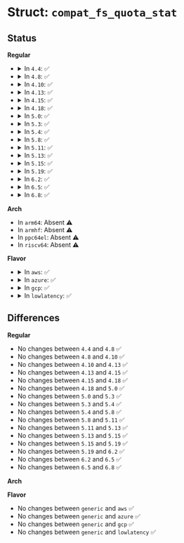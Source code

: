 # Struct: <code>compat_fs_quota_stat</code>

## Status
<b>Regular</b>
<ul>
<li>
<details>
<summary>In <code>4.4</code>: ✅</summary>

```c
struct compat_fs_quota_stat {
    __s8 qs_version;
    __u16 qs_flags;
    __s8 qs_pad;
    struct compat_fs_qfilestat qs_uquota;
    struct compat_fs_qfilestat qs_gquota;
    compat_uint_t qs_incoredqs;
    compat_int_t qs_btimelimit;
    compat_int_t qs_itimelimit;
    compat_int_t qs_rtbtimelimit;
    __u16 qs_bwarnlimit;
    __u16 qs_iwarnlimit;
};
```
</details>
</li>
<li>
<details>
<summary>In <code>4.8</code>: ✅</summary>

```c
struct compat_fs_quota_stat {
    __s8 qs_version;
    __u16 qs_flags;
    __s8 qs_pad;
    struct compat_fs_qfilestat qs_uquota;
    struct compat_fs_qfilestat qs_gquota;
    compat_uint_t qs_incoredqs;
    compat_int_t qs_btimelimit;
    compat_int_t qs_itimelimit;
    compat_int_t qs_rtbtimelimit;
    __u16 qs_bwarnlimit;
    __u16 qs_iwarnlimit;
};
```
</details>
</li>
<li>
<details>
<summary>In <code>4.10</code>: ✅</summary>

```c
struct compat_fs_quota_stat {
    __s8 qs_version;
    __u16 qs_flags;
    __s8 qs_pad;
    struct compat_fs_qfilestat qs_uquota;
    struct compat_fs_qfilestat qs_gquota;
    compat_uint_t qs_incoredqs;
    compat_int_t qs_btimelimit;
    compat_int_t qs_itimelimit;
    compat_int_t qs_rtbtimelimit;
    __u16 qs_bwarnlimit;
    __u16 qs_iwarnlimit;
};
```
</details>
</li>
<li>
<details>
<summary>In <code>4.13</code>: ✅</summary>

```c
struct compat_fs_quota_stat {
    __s8 qs_version;
    __u16 qs_flags;
    __s8 qs_pad;
    struct compat_fs_qfilestat qs_uquota;
    struct compat_fs_qfilestat qs_gquota;
    compat_uint_t qs_incoredqs;
    compat_int_t qs_btimelimit;
    compat_int_t qs_itimelimit;
    compat_int_t qs_rtbtimelimit;
    __u16 qs_bwarnlimit;
    __u16 qs_iwarnlimit;
};
```
</details>
</li>
<li>
<details>
<summary>In <code>4.15</code>: ✅</summary>

```c
struct compat_fs_quota_stat {
    __s8 qs_version;
    __u16 qs_flags;
    __s8 qs_pad;
    struct compat_fs_qfilestat qs_uquota;
    struct compat_fs_qfilestat qs_gquota;
    compat_uint_t qs_incoredqs;
    compat_int_t qs_btimelimit;
    compat_int_t qs_itimelimit;
    compat_int_t qs_rtbtimelimit;
    __u16 qs_bwarnlimit;
    __u16 qs_iwarnlimit;
};
```
</details>
</li>
<li>
<details>
<summary>In <code>4.18</code>: ✅</summary>

```c
struct compat_fs_quota_stat {
    __s8 qs_version;
    __u16 qs_flags;
    __s8 qs_pad;
    struct compat_fs_qfilestat qs_uquota;
    struct compat_fs_qfilestat qs_gquota;
    compat_uint_t qs_incoredqs;
    compat_int_t qs_btimelimit;
    compat_int_t qs_itimelimit;
    compat_int_t qs_rtbtimelimit;
    __u16 qs_bwarnlimit;
    __u16 qs_iwarnlimit;
};
```
</details>
</li>
<li>
<details>
<summary>In <code>5.0</code>: ✅</summary>

```c
struct compat_fs_quota_stat {
    __s8 qs_version;
    __u16 qs_flags;
    __s8 qs_pad;
    struct compat_fs_qfilestat qs_uquota;
    struct compat_fs_qfilestat qs_gquota;
    compat_uint_t qs_incoredqs;
    compat_int_t qs_btimelimit;
    compat_int_t qs_itimelimit;
    compat_int_t qs_rtbtimelimit;
    __u16 qs_bwarnlimit;
    __u16 qs_iwarnlimit;
};
```
</details>
</li>
<li>
<details>
<summary>In <code>5.3</code>: ✅</summary>

```c
struct compat_fs_quota_stat {
    __s8 qs_version;
    __u16 qs_flags;
    __s8 qs_pad;
    struct compat_fs_qfilestat qs_uquota;
    struct compat_fs_qfilestat qs_gquota;
    compat_uint_t qs_incoredqs;
    compat_int_t qs_btimelimit;
    compat_int_t qs_itimelimit;
    compat_int_t qs_rtbtimelimit;
    __u16 qs_bwarnlimit;
    __u16 qs_iwarnlimit;
};
```
</details>
</li>
<li>
<details>
<summary>In <code>5.4</code>: ✅</summary>

```c
struct compat_fs_quota_stat {
    __s8 qs_version;
    __u16 qs_flags;
    __s8 qs_pad;
    struct compat_fs_qfilestat qs_uquota;
    struct compat_fs_qfilestat qs_gquota;
    compat_uint_t qs_incoredqs;
    compat_int_t qs_btimelimit;
    compat_int_t qs_itimelimit;
    compat_int_t qs_rtbtimelimit;
    __u16 qs_bwarnlimit;
    __u16 qs_iwarnlimit;
};
```
</details>
</li>
<li>
<details>
<summary>In <code>5.8</code>: ✅</summary>

```c
struct compat_fs_quota_stat {
    __s8 qs_version;
    __u16 qs_flags;
    __s8 qs_pad;
    struct compat_fs_qfilestat qs_uquota;
    struct compat_fs_qfilestat qs_gquota;
    compat_uint_t qs_incoredqs;
    compat_int_t qs_btimelimit;
    compat_int_t qs_itimelimit;
    compat_int_t qs_rtbtimelimit;
    __u16 qs_bwarnlimit;
    __u16 qs_iwarnlimit;
};
```
</details>
</li>
<li>
<details>
<summary>In <code>5.11</code>: ✅</summary>

```c
struct compat_fs_quota_stat {
    __s8 qs_version;
    __u16 qs_flags;
    __s8 qs_pad;
    struct compat_fs_qfilestat qs_uquota;
    struct compat_fs_qfilestat qs_gquota;
    compat_uint_t qs_incoredqs;
    compat_int_t qs_btimelimit;
    compat_int_t qs_itimelimit;
    compat_int_t qs_rtbtimelimit;
    __u16 qs_bwarnlimit;
    __u16 qs_iwarnlimit;
};
```
</details>
</li>
<li>
<details>
<summary>In <code>5.13</code>: ✅</summary>

```c
struct compat_fs_quota_stat {
    __s8 qs_version;
    __u16 qs_flags;
    __s8 qs_pad;
    struct compat_fs_qfilestat qs_uquota;
    struct compat_fs_qfilestat qs_gquota;
    compat_uint_t qs_incoredqs;
    compat_int_t qs_btimelimit;
    compat_int_t qs_itimelimit;
    compat_int_t qs_rtbtimelimit;
    __u16 qs_bwarnlimit;
    __u16 qs_iwarnlimit;
};
```
</details>
</li>
<li>
<details>
<summary>In <code>5.15</code>: ✅</summary>

```c
struct compat_fs_quota_stat {
    __s8 qs_version;
    __u16 qs_flags;
    __s8 qs_pad;
    struct compat_fs_qfilestat qs_uquota;
    struct compat_fs_qfilestat qs_gquota;
    compat_uint_t qs_incoredqs;
    compat_int_t qs_btimelimit;
    compat_int_t qs_itimelimit;
    compat_int_t qs_rtbtimelimit;
    __u16 qs_bwarnlimit;
    __u16 qs_iwarnlimit;
};
```
</details>
</li>
<li>
<details>
<summary>In <code>5.19</code>: ✅</summary>

```c
struct compat_fs_quota_stat {
    __s8 qs_version;
    __u16 qs_flags;
    __s8 qs_pad;
    struct compat_fs_qfilestat qs_uquota;
    struct compat_fs_qfilestat qs_gquota;
    compat_uint_t qs_incoredqs;
    compat_int_t qs_btimelimit;
    compat_int_t qs_itimelimit;
    compat_int_t qs_rtbtimelimit;
    __u16 qs_bwarnlimit;
    __u16 qs_iwarnlimit;
};
```
</details>
</li>
<li>
<details>
<summary>In <code>6.2</code>: ✅</summary>

```c
struct compat_fs_quota_stat {
    __s8 qs_version;
    __u16 qs_flags;
    __s8 qs_pad;
    struct compat_fs_qfilestat qs_uquota;
    struct compat_fs_qfilestat qs_gquota;
    compat_uint_t qs_incoredqs;
    compat_int_t qs_btimelimit;
    compat_int_t qs_itimelimit;
    compat_int_t qs_rtbtimelimit;
    __u16 qs_bwarnlimit;
    __u16 qs_iwarnlimit;
};
```
</details>
</li>
<li>
<details>
<summary>In <code>6.5</code>: ✅</summary>

```c
struct compat_fs_quota_stat {
    __s8 qs_version;
    __u16 qs_flags;
    __s8 qs_pad;
    struct compat_fs_qfilestat qs_uquota;
    struct compat_fs_qfilestat qs_gquota;
    compat_uint_t qs_incoredqs;
    compat_int_t qs_btimelimit;
    compat_int_t qs_itimelimit;
    compat_int_t qs_rtbtimelimit;
    __u16 qs_bwarnlimit;
    __u16 qs_iwarnlimit;
};
```
</details>
</li>
<li>
<details>
<summary>In <code>6.8</code>: ✅</summary>

```c
struct compat_fs_quota_stat {
    __s8 qs_version;
    __u16 qs_flags;
    __s8 qs_pad;
    struct compat_fs_qfilestat qs_uquota;
    struct compat_fs_qfilestat qs_gquota;
    compat_uint_t qs_incoredqs;
    compat_int_t qs_btimelimit;
    compat_int_t qs_itimelimit;
    compat_int_t qs_rtbtimelimit;
    __u16 qs_bwarnlimit;
    __u16 qs_iwarnlimit;
};
```
</details>
</li>
</ul>
<b>Arch</b>
<ul>
<li>
In <code>arm64</code>: Absent ⚠️
</li>
<li>
In <code>armhf</code>: Absent ⚠️
</li>
<li>
In <code>ppc64el</code>: Absent ⚠️
</li>
<li>
In <code>riscv64</code>: Absent ⚠️
</li>
</ul>
<b>Flavor</b>
<ul>
<li>
<details>
<summary>In <code>aws</code>: ✅</summary>

```c
struct compat_fs_quota_stat {
    __s8 qs_version;
    __u16 qs_flags;
    __s8 qs_pad;
    struct compat_fs_qfilestat qs_uquota;
    struct compat_fs_qfilestat qs_gquota;
    compat_uint_t qs_incoredqs;
    compat_int_t qs_btimelimit;
    compat_int_t qs_itimelimit;
    compat_int_t qs_rtbtimelimit;
    __u16 qs_bwarnlimit;
    __u16 qs_iwarnlimit;
};
```
</details>
</li>
<li>
<details>
<summary>In <code>azure</code>: ✅</summary>

```c
struct compat_fs_quota_stat {
    __s8 qs_version;
    __u16 qs_flags;
    __s8 qs_pad;
    struct compat_fs_qfilestat qs_uquota;
    struct compat_fs_qfilestat qs_gquota;
    compat_uint_t qs_incoredqs;
    compat_int_t qs_btimelimit;
    compat_int_t qs_itimelimit;
    compat_int_t qs_rtbtimelimit;
    __u16 qs_bwarnlimit;
    __u16 qs_iwarnlimit;
};
```
</details>
</li>
<li>
<details>
<summary>In <code>gcp</code>: ✅</summary>

```c
struct compat_fs_quota_stat {
    __s8 qs_version;
    __u16 qs_flags;
    __s8 qs_pad;
    struct compat_fs_qfilestat qs_uquota;
    struct compat_fs_qfilestat qs_gquota;
    compat_uint_t qs_incoredqs;
    compat_int_t qs_btimelimit;
    compat_int_t qs_itimelimit;
    compat_int_t qs_rtbtimelimit;
    __u16 qs_bwarnlimit;
    __u16 qs_iwarnlimit;
};
```
</details>
</li>
<li>
<details>
<summary>In <code>lowlatency</code>: ✅</summary>

```c
struct compat_fs_quota_stat {
    __s8 qs_version;
    __u16 qs_flags;
    __s8 qs_pad;
    struct compat_fs_qfilestat qs_uquota;
    struct compat_fs_qfilestat qs_gquota;
    compat_uint_t qs_incoredqs;
    compat_int_t qs_btimelimit;
    compat_int_t qs_itimelimit;
    compat_int_t qs_rtbtimelimit;
    __u16 qs_bwarnlimit;
    __u16 qs_iwarnlimit;
};
```
</details>
</li>
</ul>

## Differences
<b>Regular</b>
<ul>
<li>
No changes between <code>4.4</code> and <code>4.8</code> ✅
</li>
<li>
No changes between <code>4.8</code> and <code>4.10</code> ✅
</li>
<li>
No changes between <code>4.10</code> and <code>4.13</code> ✅
</li>
<li>
No changes between <code>4.13</code> and <code>4.15</code> ✅
</li>
<li>
No changes between <code>4.15</code> and <code>4.18</code> ✅
</li>
<li>
No changes between <code>4.18</code> and <code>5.0</code> ✅
</li>
<li>
No changes between <code>5.0</code> and <code>5.3</code> ✅
</li>
<li>
No changes between <code>5.3</code> and <code>5.4</code> ✅
</li>
<li>
No changes between <code>5.4</code> and <code>5.8</code> ✅
</li>
<li>
No changes between <code>5.8</code> and <code>5.11</code> ✅
</li>
<li>
No changes between <code>5.11</code> and <code>5.13</code> ✅
</li>
<li>
No changes between <code>5.13</code> and <code>5.15</code> ✅
</li>
<li>
No changes between <code>5.15</code> and <code>5.19</code> ✅
</li>
<li>
No changes between <code>5.19</code> and <code>6.2</code> ✅
</li>
<li>
No changes between <code>6.2</code> and <code>6.5</code> ✅
</li>
<li>
No changes between <code>6.5</code> and <code>6.8</code> ✅
</li>
</ul>
<b>Arch</b>
<ul>
</ul>
<b>Flavor</b>
<ul>
<li>
No changes between <code>generic</code> and <code>aws</code> ✅
</li>
<li>
No changes between <code>generic</code> and <code>azure</code> ✅
</li>
<li>
No changes between <code>generic</code> and <code>gcp</code> ✅
</li>
<li>
No changes between <code>generic</code> and <code>lowlatency</code> ✅
</li>
</ul>
